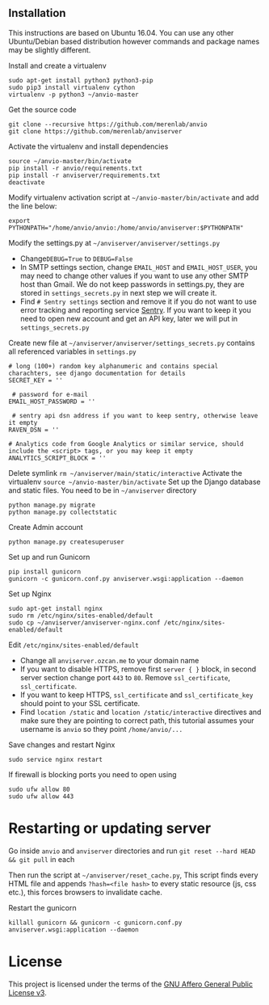## Installation ##

This instructions are based on Ubuntu 16.04. You can use any other Ubuntu/Debian based distribution however commands and package names may be slightly different.

Install and create a virtualenv
```
sudo apt-get install python3 python3-pip
sudo pip3 install virtualenv cython
virtualenv -p python3 ~/anvio-master
```


Get the source code
```
git clone --recursive https://github.com/merenlab/anvio
git clone https://github.com/merenlab/anviserver
```

Activate the virtualenv and install dependencies
```
source ~/anvio-master/bin/activate
pip install -r anvio/requirements.txt
pip install -r anviserver/requirements.txt
deactivate
```

Modify virtualenv activation script at `~/anvio-master/bin/activate` and add the line below:
```
export PYTHONPATH="/home/anvio/anvio:/home/anvio/anviserver:$PYTHONPATH"
```


Modify the settings.py at `~/anviserver/anviserver/settings.py`
  - Change`DEBUG=True` to `DEBUG=False`
  - In SMTP settings section, change `EMAIL_HOST` and `EMAIL_HOST_USER`, you may need to change other values if you want to use any other SMTP host than Gmail. We do not keep passwords in settings.py, they are stored in `settings_secrets.py` in next step we will create it.
  - Find `# Sentry settings` section and remove it if you do not want to use error tracking and reporting service [Sentry](https://sentry.io/). If you want to keep it you need to open new account and get an API key, later we will put in `settings_secrets.py`

Create new file at `~/anviserver/anviserver/settings_secrets.py` contains all referenced variables in `settings.py`
```
# long (100+) random key alphanumeric and contains special charachters, see django documentation for details
SECRET_KEY = ''

 # password for e-mail
EMAIL_HOST_PASSWORD = ''

 # sentry api dsn address if you want to keep sentry, otherwise leave it empty
RAVEN_DSN = ''

# Analytics code from Google Analytics or similar service, should include the <script> tags, or you may keep it empty
ANALYTICS_SCRIPT_BLOCK = '' 
```

Delete symlink `rm ~/anviserver/main/static/interactive`
Activate the virtualenv `source ~/anvio-master/bin/activate`
Set up the Django database and static files. You need to be in `~/anviserver` directory
```
python manage.py migrate
python manage.py collectstatic
```

Create Admin account 
```
python manage.py createsuperuser
```

Set up and run Gunicorn
```
pip install gunicorn
gunicorn -c gunicorn.conf.py anviserver.wsgi:application --daemon
```

Set up Nginx
```
sudo apt-get install nginx
sudo rm /etc/nginx/sites-enabled/default
sudo cp ~/anviserver/anviserver-nginx.conf /etc/nginx/sites-enabled/default
```

Edit `/etc/nginx/sites-enabled/default`
  - Change all `anviserver.ozcan.me` to your domain name
  - If you want to disable HTTPS, remove first `server { }` block, in second server section change port `443` to `80`. Remove `ssl_certificate`, `ssl_certificate`.
  - If you want to keep HTTPS, `ssl_certificate` and `ssl_certificate_key` should point to your SSL certificate.
  - Find `location /static` and `location /static/interactive` directives and make sure they are pointing to correct path, this tutorial assumes your username is `anvio` so they point `/home/anvio/...`

Save changes and restart Nginx
```
sudo service nginx restart
```

If firewall is blocking ports you need to open using
```
sudo ufw allow 80
sudo ufw allow 443
```

# Restarting or updating server

Go inside `anvio` and `anviserver` directories and run `git reset --hard HEAD && git pull` in each

Then run the script at `~/anviserver/reset_cache.py`, This script finds every HTML file and appends `?hash=<file hash>` to every static resource (js, css etc.), this forces browsers to invalidate cache.

Restart the gunicorn
```
killall gunicorn && gunicorn -c gunicorn.conf.py anviserver.wsgi:application --daemon
```

# License

This project is licensed under the terms of the [GNU Affero General Public License v3](https://www.gnu.org/licenses/agpl-3.0.en.html).
